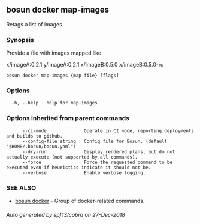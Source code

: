 ## bosun docker map-images

Retags a list of images

### Synopsis

Provide a file with images mapped like
	
x/imageA:0.2.1 y/imageA:0.2.1
x/imageB:0.5.0 x/imageB:0.5.0-rc


```
bosun docker map-images {map file} [flags]
```

### Options

```
  -h, --help   help for map-images
```

### Options inherited from parent commands

```
      --ci-mode              Operate in CI mode, reporting deployments and builds to github.
      --config-file string   Config file for Bosun. (default "$HOME/.bosun/bosun.yaml")
      --dry-run              Display rendered plans, but do not actually execute (not supported by all commands).
      --force                Force the requested command to be executed even if heuristics indicate it should not be.
      --verbose              Enable verbose logging.
```

### SEE ALSO

* [bosun docker](bosun_docker.md)	 - Group of docker-related commands.

###### Auto generated by spf13/cobra on 27-Dec-2018
